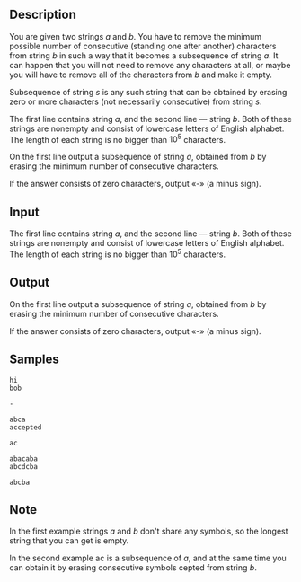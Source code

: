 ## Description

<div><p>You are given two strings <span class="tex-span"><i>a</i></span> and <span class="tex-span"><i>b</i></span>. You have to remove the minimum possible number of <span class="tex-font-style-bf">consecutive</span> (standing one after another) characters from string <span class="tex-span"><i>b</i></span> in such a way that it becomes a subsequence of string <span class="tex-span"><i>a</i></span>. It can happen that you will not need to remove any characters at all, or maybe you will have to remove all of the characters from <span class="tex-span"><i>b</i></span> and make it empty.</p><p>Subsequence of string <span class="tex-span"><i>s</i></span> is any such string that can be obtained by erasing zero or more characters (<span class="tex-font-style-bf">not necessarily consecutive</span>) from string <span class="tex-span"><i>s</i></span>.</p></div><div class="input-specification"><p>The first line contains string <span class="tex-span"><i>a</i></span>, and the second line&nbsp;— string <span class="tex-span"><i>b</i></span>. Both of these strings are nonempty and consist of lowercase letters of English alphabet. The length of each string is no bigger than <span class="tex-span">10<sup class="upper-index">5</sup></span> characters.</p></div><div class="output-specification"><p>On the first line output a subsequence of string <span class="tex-span"><i>a</i></span>, obtained from <span class="tex-span"><i>b</i></span> by erasing the minimum number of consecutive characters.</p><p>If the answer consists of zero characters, output «<span class="tex-font-style-tt">-</span>» (a minus sign).</p></div>

## Input

<p>The first line contains string <span class="tex-span"><i>a</i></span>, and the second line&nbsp;— string <span class="tex-span"><i>b</i></span>. Both of these strings are nonempty and consist of lowercase letters of English alphabet. The length of each string is no bigger than <span class="tex-span">10<sup class="upper-index">5</sup></span> characters.</p>

## Output

<p>On the first line output a subsequence of string <span class="tex-span"><i>a</i></span>, obtained from <span class="tex-span"><i>b</i></span> by erasing the minimum number of consecutive characters.</p><p>If the answer consists of zero characters, output «<span class="tex-font-style-tt">-</span>» (a minus sign).</p>

## Samples

```input1
hi
bob

```

```output1
-

```






```input2
abca
accepted

```

```output2
ac

```






```input3
abacaba
abcdcba

```

```output3
abcba

```




## Note

<p>In the first example strings <span class="tex-span"><i>a</i></span> and <span class="tex-span"><i>b</i></span> don't share any symbols, so the longest string that you can get is empty.</p><p>In the second example <span class="tex-font-style-tt">ac</span> is a subsequence of <span class="tex-span"><i>a</i></span>, and at the same time you can obtain it by erasing consecutive symbols <span class="tex-font-style-tt">cepted</span> from string <span class="tex-span"><i>b</i></span>.</p>
